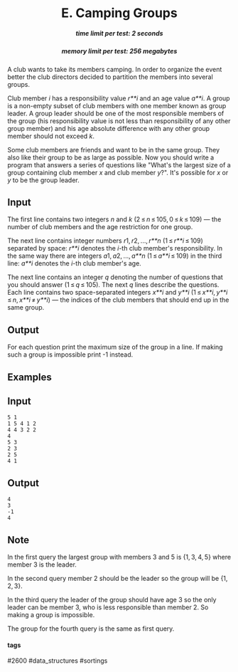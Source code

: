 <h1 style='text-align: center;'> E. Camping Groups</h1>

<h5 style='text-align: center;'>time limit per test: 2 seconds</h5>
<h5 style='text-align: center;'>memory limit per test: 256 megabytes</h5>

A club wants to take its members camping. In order to organize the event better the club directors decided to partition the members into several groups. 

Club member *i* has a responsibility value *r**i* and an age value *a**i*. A group is a non-empty subset of club members with one member known as group leader. A group leader should be one of the most responsible members of the group (his responsibility value is not less than responsibility of any other group member) and his age absolute difference with any other group member should not exceed *k*. 

Some club members are friends and want to be in the same group. They also like their group to be as large as possible. Now you should write a program that answers a series of questions like "What's the largest size of a group containing club member *x* and club member *y*?". It's possible for *x* or *y* to be the group leader.

## Input

The first line contains two integers *n* and *k* (2 ≤ *n* ≤ 105, 0 ≤ *k* ≤ 109) — the number of club members and the age restriction for one group. 

The next line contains integer numbers *r*1, *r*2, ..., *r**n* (1 ≤ *r**i* ≤ 109) separated by space: *r**i* denotes the *i*-th club member's responsibility. In the same way there are integers *a*1, *a*2, ..., *a**n* (1 ≤ *a**i* ≤ 109) in the third line: *a**i* denotes the *i*-th club member's age.

The next line contains an integer *q* denoting the number of questions that you should answer (1 ≤ *q* ≤ 105). The next *q* lines describe the questions. Each line contains two space-separated integers *x**i* and *y**i* (1 ≤ *x**i*, *y**i* ≤ *n*, *x**i* ≠ *y**i*) — the indices of the club members that should end up in the same group. 

## Output

For each question print the maximum size of the group in a line. If making such a group is impossible print -1 instead.

## Examples

## Input


```
5 1  
1 5 4 1 2  
4 4 3 2 2  
4  
5 3  
2 3  
2 5  
4 1  

```
## Output


```
4  
3  
-1  
4  

```
## Note

In the first query the largest group with members 3 and 5 is {1, 3, 4, 5} where member 3 is the leader.

In the second query member 2 should be the leader so the group will be {1, 2, 3}.

In the third query the leader of the group should have age 3 so the only leader can be member 3, who is less responsible than member 2. So making a group is impossible.

The group for the fourth query is the same as first query.



#### tags 

#2600 #data_structures #sortings 